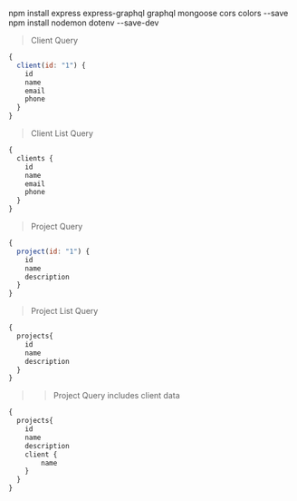 npm install express express-graphql graphql mongoose cors colors --save
npm install  nodemon dotenv --save-dev

> Client Query
```javascript
{
  client(id: "1") {
    id
    name
    email
    phone
  }
}
```

> Client List Query
```javascript
{
  clients {
    id
    name
    email
    phone
  }
}
```

> Project Query
```javascript
{
  project(id: "1") {
    id
    name
    description
  }
}

```

> Project List Query
```javascript
{
  projects{
    id
    name
    description
  }
}
```

> > Project Query includes client data
```javascript
{
  projects{
    id
    name
    description
    client {
    	name
  	}
  }
}

```